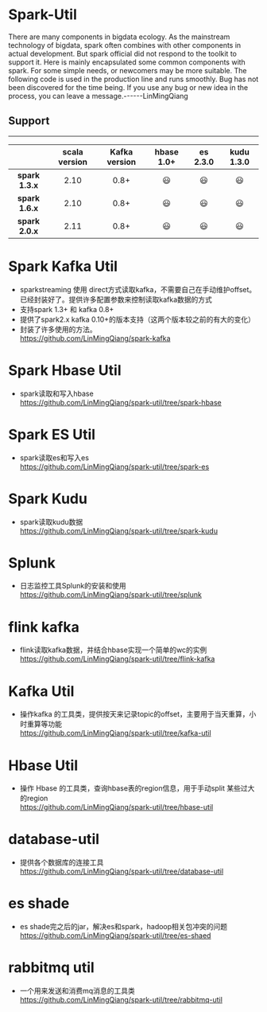 # Spark-Util 
There are many components in bigdata ecology. As the mainstream technology of bigdata, spark often combines with other components in actual development. But spark official did not respond to the toolkit to support it.
Here is mainly encapsulated some common components with spark. For some simple needs, or newcomers may be more suitable. The following code is used in the production line and runs smoothly. Bug has not been discovered for the time being. If you use any bug or new idea in the process, you can leave a message.------LinMingQiang  <br>
## Support
---
|                    | scala version      |Kafka version       | hbase 1.0+         | es   2.3.0         |kudu  1.3.0         |
|:------------------:|:------------------:|:------------------:|:------------------:|:------------------:|:------------------:|
| **spark 1.3.x**    | 2.10               | 0.8+               | :smiley: | :smiley: | :smiley: |
| **spark 1.6.x**    | 2.10               | 0.8+               | :smiley: | :smiley: | :smiley: |
| **spark 2.0.x**    | 2.11               | 0.8+               | :smiley: | :smiley: | :smiley: |

 # Spark Kafka Util <br>
 * sparkstreaming 使用 direct方式读取kafka，不需要自己在手动维护offset。已经封装好了。提供许多配置参数来控制读取kafka数据的方式
 * 支持spark 1.3+ 和 kafka 0.8+
 * 提供了spark2.x kafka 0.10+的版本支持（这两个版本较之前的有大的变化）
 * 封装了许多使用的方法。 <br>
https://github.com/LinMingQiang/spark-kafka
 # Spark Hbase Util <br>
 * spark读取和写入hbase <br>
 https://github.com/LinMingQiang/spark-util/tree/spark-hbase

# Spark ES Util  <br>
* spark读取es和写入es  <br>
https://github.com/LinMingQiang/spark-util/tree/spark-es

# Spark Kudu  <br>
* spark读取kudu数据 <br>
https://github.com/LinMingQiang/spark-util/tree/spark-kudu

# Splunk  <br>
* 日志监控工具Splunk的安装和使用 <br>
https://github.com/LinMingQiang/spark-util/tree/splunk

# flink kafka
* flink读取kafka数据，并结合hbase实现一个简单的wc的实例 <br>
https://github.com/LinMingQiang/spark-util/tree/flink-kafka

# Kafka Util
* 操作kafka 的工具类，提供按天来记录topic的offset，主要用于当天重算，小时重算等功能  <br>
https://github.com/LinMingQiang/spark-util/tree/kafka-util

# Hbase Util
* 操作 Hbase 的工具类，查询hbase表的region信息，用于手动split 某些过大的region  <br>
https://github.com/LinMingQiang/spark-util/tree/hbase-util


# database-util
* 提供各个数据库的连接工具  <br>
https://github.com/LinMingQiang/spark-util/tree/database-util

# es shade
* es shade完之后的jar，解决es和spark，hadoop相关包冲突的问题   <br>
https://github.com/LinMingQiang/spark-util/tree/es-shaed

# rabbitmq util
* 一个用来发送和消费mq消息的工具类   <br>
https://github.com/LinMingQiang/spark-util/tree/rabbitmq-util

